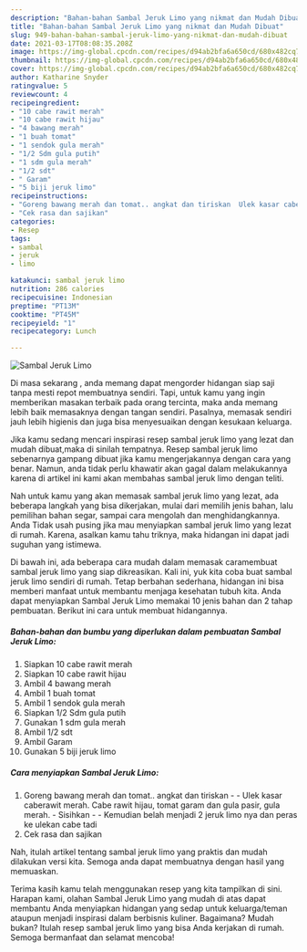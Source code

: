 ```yaml
---
description: "Bahan-bahan Sambal Jeruk Limo yang nikmat dan Mudah Dibuat"
title: "Bahan-bahan Sambal Jeruk Limo yang nikmat dan Mudah Dibuat"
slug: 949-bahan-bahan-sambal-jeruk-limo-yang-nikmat-dan-mudah-dibuat
date: 2021-03-17T08:08:35.208Z
image: https://img-global.cpcdn.com/recipes/d94ab2bfa6a650cd/680x482cq70/sambal-jeruk-limo-foto-resep-utama.jpg
thumbnail: https://img-global.cpcdn.com/recipes/d94ab2bfa6a650cd/680x482cq70/sambal-jeruk-limo-foto-resep-utama.jpg
cover: https://img-global.cpcdn.com/recipes/d94ab2bfa6a650cd/680x482cq70/sambal-jeruk-limo-foto-resep-utama.jpg
author: Katharine Snyder
ratingvalue: 5
reviewcount: 4
recipeingredient:
- "10 cabe rawit merah"
- "10 cabe rawit hijau"
- "4 bawang merah"
- "1 buah tomat"
- "1 sendok gula merah"
- "1/2 Sdm gula putih"
- "1 sdm gula merah"
- "1/2 sdt"
- " Garam"
- "5 biji jeruk limo"
recipeinstructions:
- "Goreng bawang merah dan tomat.. angkat dan tiriskan  Ulek kasar caberawit merah. Cabe rawit hijau, tomat garam dan gula pasir, gula merah. Sisihkan  Kemudian belah menjadi 2 jeruk limo nya dan peras ke ulekan cabe tadi"
- "Cek rasa dan sajikan"
categories:
- Resep
tags:
- sambal
- jeruk
- limo

katakunci: sambal jeruk limo 
nutrition: 286 calories
recipecuisine: Indonesian
preptime: "PT13M"
cooktime: "PT45M"
recipeyield: "1"
recipecategory: Lunch

---
```



![Sambal Jeruk Limo](https://img-global.cpcdn.com/recipes/d94ab2bfa6a650cd/680x482cq70/sambal-jeruk-limo-foto-resep-utama.jpg)

Di masa  sekarang , anda memang dapat mengorder hidangan siap saji tanpa mesti repot membuatnya sendiri. Tapi, untuk kamu yang ingin memberikan masakan terbaik pada orang tercinta, maka anda memang lebih baik memasaknya dengan tangan sendiri. Pasalnya, memasak sendiri jauh lebih higienis dan juga bisa menyesuaikan dengan kesukaan keluarga.

Jika kamu sedang mencari inspirasi resep sambal jeruk limo yang lezat dan mudah dibuat,maka di sinilah tempatnya. Resep sambal jeruk limo  sebenarnya gampang dibuat jika kamu mengerjakannya dengan cara yang benar. Namun, anda tidak perlu khawatir akan gagal dalam melakukannya 
karena di artikel ini kami akan membahas sambal jeruk limo dengan teliti.  



Nah untuk kamu yang akan memasak sambal jeruk limo yang lezat, ada beberapa langkah yang bisa dikerjakan, mulai dari memilih jenis bahan, lalu pemilihan bahan segar, sampai cara mengolah dan menghidangkannya. Anda Tidak usah pusing jika mau menyiapkan sambal jeruk limo yang lezat di rumah. Karena, asalkan kamu  tahu triknya, maka hidangan ini dapat jadi suguhan yang istimewa.

Di bawah ini, ada beberapa cara mudah dalam memasak caramembuat sambal jeruk limo yang siap dikreasikan. Kali ini, yuk kita coba buat sambal jeruk limo sendiri di rumah. Tetap berbahan sederhana, hidangan ini bisa memberi manfaat untuk membantu menjaga kesehatan tubuh kita. Anda dapat menyiapkan Sambal Jeruk Limo memakai 10 jenis bahan dan 2 tahap pembuatan. Berikut ini cara untuk membuat hidangannya.

<!--inarticleads1-->

##### Bahan-bahan dan bumbu yang diperlukan dalam pembuatan Sambal Jeruk Limo:

1. Siapkan 10 cabe rawit merah
1. Siapkan 10 cabe rawit hijau
1. Ambil 4 bawang merah
1. Ambil 1 buah tomat
1. Ambil 1 sendok gula merah
1. Siapkan 1/2 Sdm gula putih
1. Gunakan 1 sdm gula merah
1. Ambil 1/2 sdt
1. Ambil  Garam
1. Gunakan 5 biji jeruk limo




<!--inarticleads2-->

##### Cara menyiapkan Sambal Jeruk Limo:

1. Goreng bawang merah dan tomat.. angkat dan tiriskan -  - Ulek kasar caberawit merah. Cabe rawit hijau, tomat garam dan gula pasir, gula merah. - Sisihkan -  - Kemudian belah menjadi 2 jeruk limo nya dan peras ke ulekan cabe tadi
1. Cek rasa dan sajikan




Nah, itulah artikel tentang  sambal jeruk limo  yang praktis dan mudah dilakukan versi kita. Semoga anda dapat membuatnya dengan hasil yang memuaskan. 

Terima kasih kamu telah menggunakan resep yang kita tampilkan di sini. Harapan kami, olahan  Sambal Jeruk Limo yang mudah di atas dapat membantu Anda menyiapkan hidangan yang sedap untuk keluarga/teman ataupun menjadi inspirasi dalam berbisnis kuliner. Bagaimana? Mudah bukan? Itulah resep sambal jeruk limo yang bisa Anda kerjakan di rumah. Semoga bermanfaat dan selamat mencoba!

